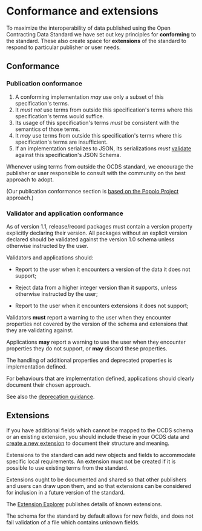

# Conformance and extensions

<span class="lead">To maximize the interoperability of data published using the Open Contracting Data Standard we have set out key principles for **conforming** to the standard. These also create space for **extensions** of the standard to respond to particular publisher or user needs.</span>

## Conformance 

### Publication conformance

1. A conforming implementation *may* use only a subset of this specification's terms.
1. It *must not* use terms from outside this specification's terms where this specification's terms would suffice.
1. Its usage of this specification's terms *must* be consistent with the semantics of those terms.
1. It *may* use terms from outside this specification's terms where this specification's terms are insufficient.
1. If an implementation serializes to JSON, its serializations *must* [validate](https://standard.open-contracting.org/review/) against this specification's JSON Schema.

Whenever using terms from outside the OCDS standard, we encourage the publisher or user responsible to consult with the community on the best approach to adopt. 

(Our publication conformance section is [based on the Popolo Project](http://www.popoloproject.com/specs/#conformance) approach.)

### Validator and application conformance

As of version 1.1, release/record packages must contain a version property explicitly declaring their version. All packages without an explicit version declared should be validated against the version 1.0 schema unless otherwise instructed by the user.

Validators and applications should:

* Report to the user when it encounters a version of the data it does not support;

* Reject data from a higher integer version than it supports, unless otherwise instructed by the user; 

* Report to the user when it encounters extensions it does not support;

Validators **must** report a warning to the user when they encounter properties not covered by the version of the schema and extensions that they are validating against. 

Applications **may** report a warning to use the user when they encounter properties they do not support, or **may** discard these properties.

The handling of additional properties and deprecated properties is implementation defined.

For behaviours that are implementation defined, applications should clearly document their chosen approach. 

See also the [deprecation guidance](deprecation.md). 

## Extensions

If you have additional fields which cannot be mapped to the OCDS schema or an existing extension, you should include these in your OCDS data and [create a new extension](../../../../extensions/) to document their structure and meaning.

Extensions to the standard can add new objects and fields to accommodate specific local requirements. An extension must not be created if it is possible to use existing terms from the standard.

Extensions ought to be documented and shared so that other publishers and users can draw upon them, and so that extensions can be considered for inclusion in a future version of the standard.

The [Extension Explorer](../../../../extensions/) publishes details of known extensions.

The schema for the standard by default allows for new fields, and does not fail validation of a file which contains unknown fields. 
